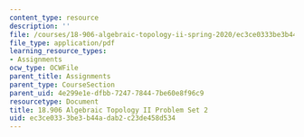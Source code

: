 ```yaml
---
content_type: resource
description: ''
file: /courses/18-906-algebraic-topology-ii-spring-2020/ec3ce0333be3b44adab2c23de458d534_MIT18_906S20_pset2.pdf
file_type: application/pdf
learning_resource_types:
- Assignments
ocw_type: OCWFile
parent_title: Assignments
parent_type: CourseSection
parent_uid: 4e299e1e-dfbb-7247-7844-7be60e8f96c9
resourcetype: Document
title: 18.906 Algebraic Topology II Problem Set 2
uid: ec3ce033-3be3-b44a-dab2-c23de458d534
---
```

